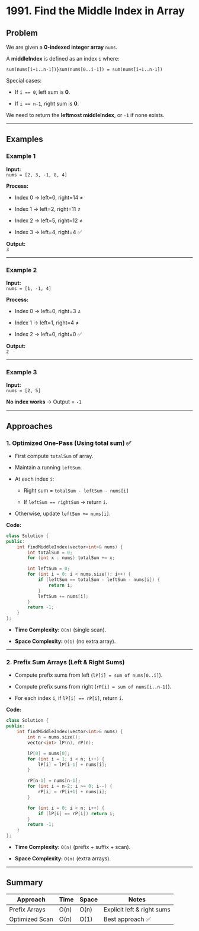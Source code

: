 1991\. Find the Middle Index in Array
=====================================

Problem
-------

We are given a **0-indexed integer array** `nums`.

A **middleIndex** is defined as an index `i` where:

`sum(nums[i+1..n-1])}sum(nums[0..i-1]) = sum(nums[i+1..n-1])`

Special cases:

-   If `i == 0`, left sum is **0**.

-   If `i == n-1`, right sum is **0**.

We need to return the **leftmost middleIndex**, or `-1` if none exists.

* * * * *

Examples
--------

### Example 1

**Input:**\
`nums = [2, 3, -1, 8, 4]`

**Process:**

-   Index 0 → left=0, right=14 ≠

-   Index 1 → left=2, right=11 ≠

-   Index 2 → left=5, right=12 ≠

-   Index 3 → left=4, right=4 ✅

**Output:**\
`3`

* * * * *

### Example 2

**Input:**\
`nums = [1, -1, 4]`

**Process:**

-   Index 0 → left=0, right=3 ≠

-   Index 1 → left=1, right=4 ≠

-   Index 2 → left=0, right=0 ✅

**Output:**\
`2`

* * * * *

### Example 3

**Input:**\
`nums = [2, 5]`

**No index works** → Output = `-1`

* * * * *

Approaches
----------

### 1\. Optimized One-Pass (Using total sum) ✅

-   First compute `totalSum` of array.

-   Maintain a running `leftSum`.

-   At each index `i`:

    -   Right sum = `totalSum - leftSum - nums[i]`

    -   If `leftSum == rightSum` → return `i`.

-   Otherwise, update `leftSum += nums[i]`.

**Code:**
```cpp
class Solution {
public:
    int findMiddleIndex(vector<int>& nums) {
        int totalSum = 0;
        for (int x : nums) totalSum += x;

        int leftSum = 0;
        for (int i = 0; i < nums.size(); i++) {
            if (leftSum == totalSum - leftSum - nums[i]) {
                return i;
            }
            leftSum += nums[i];
        }
        return -1;
    }
};
```

-   **Time Complexity:** `O(n)` (single scan).

-   **Space Complexity:** `O(1)` (no extra array).

* * * * *

### 2\. Prefix Sum Arrays (Left & Right Sums)

-   Compute prefix sums from left (`lP[i] = sum of nums[0..i]`).

-   Compute prefix sums from right (`rP[i] = sum of nums[i..n-1]`).

-   For each index `i`, if `lP[i] == rP[i]`, return `i`.

**Code:**
```cpp
class Solution {
public:
    int findMiddleIndex(vector<int>& nums) {
        int n = nums.size();
        vector<int> lP(n), rP(n);

        lP[0] = nums[0];
        for (int i = 1; i < n; i++) {
            lP[i] = lP[i-1] + nums[i];
        }

        rP[n-1] = nums[n-1];
        for (int i = n-2; i >= 0; i--) {
            rP[i] = rP[i+1] + nums[i];
        }

        for (int i = 0; i < n; i++) {
            if (lP[i] == rP[i]) return i;
        }
        return -1;
    }
};
```

-   **Time Complexity:** `O(n)` (prefix + suffix + scan).

-   **Space Complexity:** `O(n)` (extra arrays).

* * * * *

Summary
-------

| Approach | Time | Space | Notes |
| --- | --- | --- | --- |
| Prefix Arrays | O(n) | O(n) | Explicit left & right sums |
| Optimized Scan | O(n) | O(1) | Best approach ✅ |
